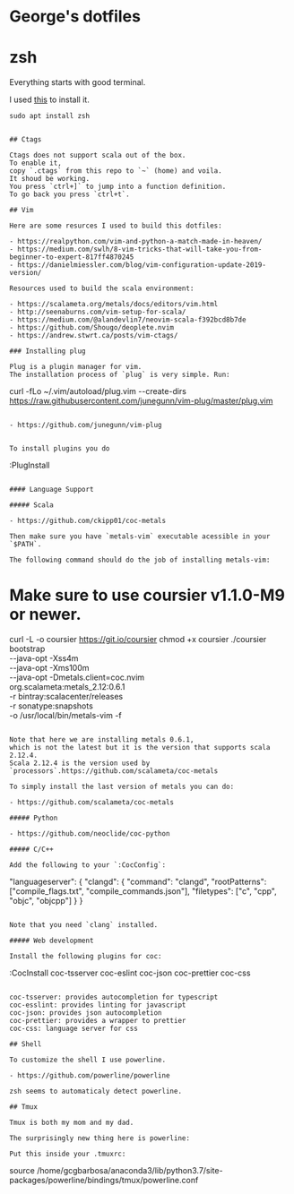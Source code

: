 # George's dotfiles

# zsh

Everything starts with good terminal.

I used [this](https://github.com/ohmyzsh/ohmyzsh/wiki/Installing-ZSH) to install it.

```
sudo apt install zsh


## Ctags

Ctags does not support scala out of the box.
To enable it,
copy `.ctags` from this repo to `~` (home) and voila.
It shoud be working.
You press `ctrl+]` to jump into a function definition.
To go back you press `ctrl+t`.

## Vim

Here are some resurces I used to build this dotfiles:

- https://realpython.com/vim-and-python-a-match-made-in-heaven/
- https://medium.com/swlh/8-vim-tricks-that-will-take-you-from-beginner-to-expert-817ff4870245
- https://danielmiessler.com/blog/vim-configuration-update-2019-version/

Resources used to build the scala environment:

- https://scalameta.org/metals/docs/editors/vim.html
- http://seenaburns.com/vim-setup-for-scala/
- https://medium.com/@alandevlin7/neovim-scala-f392bcd8b7de
- https://github.com/Shougo/deoplete.nvim
- https://andrew.stwrt.ca/posts/vim-ctags/

### Installing plug

Plug is a plugin manager for vim.
The installation process of `plug` is very simple. Run:

```
curl -fLo ~/.vim/autoload/plug.vim --create-dirs \
    https://raw.githubusercontent.com/junegunn/vim-plug/master/plug.vim
```

- https://github.com/junegunn/vim-plug


To install plugins you do 

```
:PlugInstall
```

#### Language Support

##### Scala

- https://github.com/ckipp01/coc-metals

Then make sure you have `metals-vim` executable acessible in your `$PATH`.

The following command should do the job of installing metals-vim:

```
# Make sure to use coursier v1.1.0-M9 or newer.
curl -L -o coursier https://git.io/coursier
chmod +x coursier
./coursier bootstrap \
  --java-opt -Xss4m \
  --java-opt -Xms100m \
  --java-opt -Dmetals.client=coc.nvim \
  org.scalameta:metals_2.12:0.6.1 \
  -r bintray:scalacenter/releases \
  -r sonatype:snapshots \
  -o /usr/local/bin/metals-vim -f
```

Note that here we are installing metals 0.6.1,
which is not the latest but it is the version that supports scala 2.12.4.
Scala 2.12.4 is the version used by `processors`.https://github.com/scalameta/coc-metals

To simply install the last version of metals you can do:

- https://github.com/scalameta/coc-metals

##### Python

- https://github.com/neoclide/coc-python

##### C/C++

Add the following to your `:CocConfig`:

```
  "languageserver": {
    "clangd": {
      "command": "clangd",
      "rootPatterns": ["compile_flags.txt", "compile_commands.json"],
      "filetypes": ["c", "cpp", "objc", "objcpp"]
    }
  }
```

Note that you need `clang` installed.

##### Web development

Install the following plugins for coc:

```
:CocInstall coc-tsserver coc-eslint coc-json coc-prettier coc-css
```

coc-tsserver: provides autocompletion for typescript
coc-esslint: provides linting for javascript
coc-json: provides json autocompletion
coc-prettier: provides a wrapper to prettier
coc-css: language server for css

## Shell

To customize the shell I use powerline.

- https://github.com/powerline/powerline

zsh seems to automaticaly detect powerline.

## Tmux

Tmux is both my mom and my dad.

The surprisingly new thing here is powerline:

Put this inside your .tmuxrc:

```
source /home/gcgbarbosa/anaconda3/lib/python3.7/site-packages/powerline/bindings/tmux/powerline.conf
```
